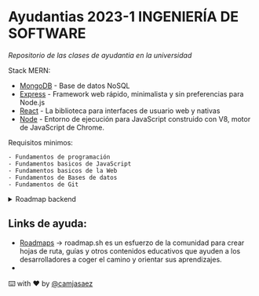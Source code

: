 # Ayudantias 2023-1 INGENIERÍA DE SOFTWARE

_Repositorio de las clases de ayudantia en la universidad_


<summary>Stack MERN:</summary>

- [MongoDB](https://www.mongodb.com) - Base de datos NoSQL
- [Express](https://expressjs.com/) - Framework web rápido, minimalista y sin preferencias para Node.js
- [React](https://react.dev/) - La biblioteca para interfaces de usuario web y nativas
- [Node](https://nodejs.org/es) - Entorno de ejecución para JavaScript construido con V8, motor de JavaScript de Chrome.
    

<summary>Requisitos minimos:</summary>

    - Fundamentos de programación
    - Fundamentos basicos de JavaScript
    - Fundamentos basicos de la Web
    - Fundamentos de Bases de datos
    - Fundamentos de Git

<details>
<summary>Roadmap backend</summary>

- Fundamentos de la Web: Protocolo HTTP, arquitectura cliente-servidor y modelo de solicitud y respuesta.
- Fundamentos de Node:
    - [NPM ( Node package manager)](./Node/NPM/NPM.md)
    - [Variables de entorno](./Node/VariablesDeEntorno/VariablesDeEntorno.md)
    - [Modulos core:](./Node/ModulosCore/Core.md)
        - Globals
        - File System
        - Console
        - HTTP
        - OS
    - Manejo de Asincronia:
      - Async/Await
      - Promesas
      - Callbacks
    - Manejo de errores
    

</details>

## Links de ayuda:

- [Roadmaps](https://roadmap.sh/) -> roadmap.sh es un esfuerzo de la comunidad para crear hojas de ruta, guías y otros contenidos educativos que ayuden a los desarrolladores a coger el camino y orientar sus aprendizajes.
- 

⌨️ with ❤️ by [@camjasaez](https://github.com/camjasaez)